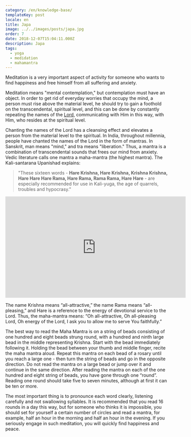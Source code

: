 ```yaml
---
category: /en/knowledge-base/
templateKey: post
locale: en
title: Japa
image: ../../images/posts/japa.jpg
order: 7
date: 2018-12-07T15:04:11.000Z
description: Japa
tags:
  - yoga
  - medidation
  - mahamantra
---
```


Meditation is a very important aspect of activity for someone who wants to find happiness and free himself from all suffering and anxiety.

Meditation means "mental contemplation," but contemplation must have an object. In order to get rid of everyday worries that occupy the mind, a person must rise above the material level, he should try to gain a foothold on the transcendental, spiritual level, and this can be done by constantly repeating the names of the [Lord](/en/krishna), communicating with Him in this way, with Him, who resides at the spiritual level.

Chanting the names of the Lord has a cleansing effect and elevates a person from the material level to the spiritual. In India, throughout millennia, people have chanted the names of the Lord in the form of mantras. In Sanskrit, man means "mind," and tra means "liberation." Thus, a mantra is a combination of transcendental sounds that frees our mind from anxiety. Vedic literature calls one mantra a maha-mantra (the highest mantra). The Kali-santarana Upanishad explains:

>"These sixteen words - **Hare Krishna, Hare Krishna, Krishna Krishna, Hare Hare Hare Rama, Hare Rama, Rama Rama, Hare Hare** - are especially recommended for use in Kali-yuga, the age of quarrels, troubles and hypocrasy."

<iframe width="560" height="315" src="https://www.youtube.com/embed/l5bhA4ZIS4g" frameborder="0" allow="accelerometer; autoplay; encrypted-media; gyroscope; picture-in-picture" allowfullscreen></iframe>

The name Krishna means “all-attractive,” the name Rama means “all-pleasing,” and Hare is a reference to the energy of devotional service to the Lord. Thus, the maha-mantra means: “Oh all-attractive, Oh all-pleasing Lord, Oh energy of the Lord, I ask you to allow me to serve You faithfully.”

The best way to read the Maha Mantra is on a string of beads consisting of one hundred and eight beads strung round, with a hundred and ninth large bead in the middle representing Krishna. Start with the bead immediately following it. Holding the bead between your thumb and middle finger, recite the maha mantra aloud. Repeat this mantra on each bead of a rosary until you reach a large one - then turn the string of beads and go in the opposite direction. Do not read the mantra on a large bead or jump over it and continue in the same direction. After reading the mantra on each of the one hundred and eight string of beads, you have gone through one “round”. Reading one round should take five to seven minutes, although at first it can be ten or more.

The most important thing is to pronounce each word clearly, listening carefully and not swallowing syllables. It is recommended that you read 16 rounds in a day this way, but for someone who thinks it is impossible, you should set for yourself a certain number of circles and read a mantra, for example, half an hour in the morning and half an hour in the evening. If you seriously engage in such meditation, you will quickly find happiness and peace.
